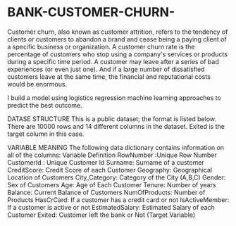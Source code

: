 # BANK-CUSTOMER-CHURN-

Customer churn, also known as customer attrition, refers to the tendency of clients or customers to abandon a brand and cease being a paying client of a specific business or organization. A customer churn rate is the percentage of customers who stop using a company's services or products during a specific time period. A customer may leave after a series of bad experiences (or even just one). And if a large number of dissatisfied customers leave at the same time, the financial and reputational costs would be enormous.

I build a model using logistics regression machine learning approaches to predict the best outcome.

DATASE STRUCTURE
This is a public dataset; the format is listed below.
There are 10000 rows and 14 different columns in the dataset.
Exited is the target column in this case.

VARIABLE MEANING
The following data dictionary contains information on all of the columns:
Variable	Definition
RowNumber :Unique Row Number
CustomerId :	Unique Customer Id
Surname:	Surname of a customer
CreditScore:	Credit Score of each Customer
Geography:	Geographical Location of Customers
City_Category:	Category of the City (A,B,C)
Gender:	Sex of Customers
Age:	Age of Each Customer
Tenure:	Number of years
Balance:	Current Balance of Customers
NumOfProducts:	Number of Products
HasCrCard:	If a customer has a credit card or not
IsActiveMember:	If a customer is active or not
EstimatedSalary:	Estimated Salary of each Customer
Exited:	Customer left the bank or Not (Target Variable)
